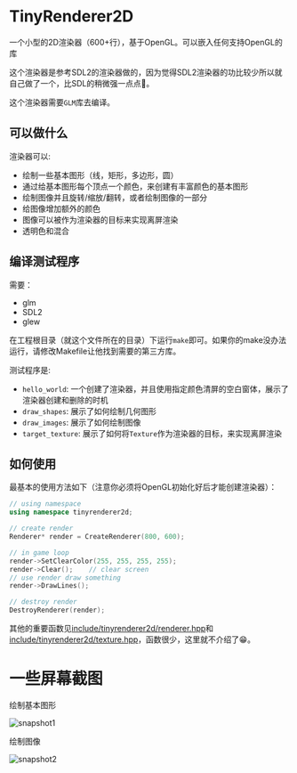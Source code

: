 # TinyRenderer2D
一个小型的2D渲染器（600+行），基于OpenGL。可以嵌入任何支持OpenGL的库

这个渲染器是参考SDL2的渲染器做的，因为觉得SDL2渲染器的功比较少所以就自己做了一个，比SDL的稍微强一点点🤣。

这个渲染器需要`GLM`库去编译。

## 可以做什么

渲染器可以:

* 绘制一些基本图形（线，矩形，多边形，圆）
* 通过给基本图形每个顶点一个颜色，来创建有丰富颜色的基本图形
* 绘制图像并且旋转/缩放/翻转，或者绘制图像的一部分
* 给图像增加额外的颜色
* 图像可以被作为渲染器的目标来实现离屏渲染
* 透明色和混合

## 编译测试程序

需要：
* glm
* SDL2
* glew

在工程根目录（就这个文件所在的目录）下运行`make`即可。如果你的make没办法运行，请修改Makefile让他找到需要的第三方库。

测试程序是:
* `hello_world`: 一个创建了渲染器，并且使用指定颜色清屏的空白窗体，展示了渲染器创建和删除的时机
* `draw_shapes`: 展示了如何绘制几何图形
* `draw_images`: 展示了如何绘制图像
* `target_texture`: 展示了如何将`Texture`作为渲染器的目标，来实现离屏渲染

## 如何使用

最基本的使用方法如下（注意你必须将OpenGL初始化好后才能创建渲染器）：
```c++
// using namespace
using namespace tinyrenderer2d;

// create render
Renderer* render = CreateRenderer(800, 600);

// in game loop
render->SetClearColor(255, 255, 255, 255);
render->Clear();    // clear screen
// use render draw something
render->DrawLines();

// destroy render
DestroyRenderer(render);
```

其他的重要函数见[include/tinyrenderer2d/renderer.hpp](include/tinyrenderer2d/renderer.hp)和[include/tinyrenderer2d/texture.hpp](include/tinyrenderer2d/texture.hpp)，函数很少，这里就不介绍了😁。

# 一些屏幕截图

绘制基本图形

![snapshot1](https://i.loli.net/2021/03/14/7LA9aqNTPZGKc6Y.png)



绘制图像

![snapshot2](https://i.loli.net/2021/03/14/1OhZ6LPgcEGxyS4.png)
